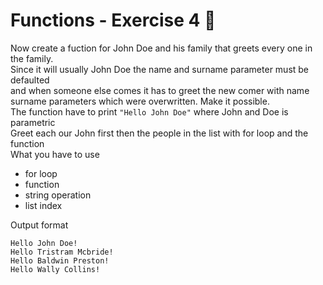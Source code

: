 # Functions - Exercise 4 🐍

Now create a fuction for John Doe and his family that greets every one in the family.   
Since it will  usually John Doe the name and surname parameter must be defaulted   
and when someone else comes it has to greet the new comer with name surname parameters which were overwritten. 
Make it possible.  
The function have to print `"Hello John Doe"` where John and Doe is parametric   
Greet each our John first then the people in the list with for loop and the function   
What you have to use
- for loop 
- function 
- string operation 
- list index

Output format 
```
Hello John Doe!
Hello Tristram Mcbride!
Hello Baldwin Preston!
Hello Wally Collins!
```